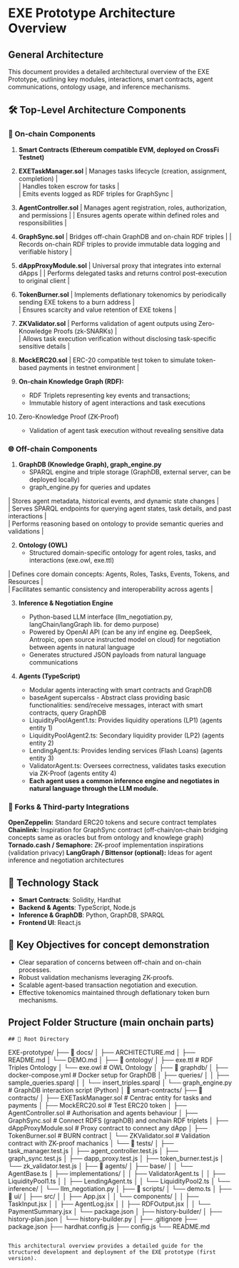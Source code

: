 # EXE Prototype Architecture Overview

## General Architecture

This document provides a detailed architectural overview of the EXE Prototype, outlining key modules, interactions, smart contracts, agent communications, ontology usage, and inference mechanisms.

## 🛠 Top-Level Architecture Components

### 🔗 On-chain Components

1. **Smart Contracts (Ethereum compatible EVM, deployed on CrossFi Testnet)**

2. **EXETaskManager.sol** 
| Manages tasks lifecycle (creation, assignment, completion) |   
| Handles token escrow for tasks |   
| Emits events logged as RDF triples for GraphSync |   

3. **AgentController.sol**
| Manages agent registration, roles, authorization, and permissions |
| Ensures agents operate within defined roles and responsibilities |  

4. **GraphSync.sol**
| Bridges off-chain GraphDB and on-chain RDF triples |
| Records on-chain RDF triples to provide immutable data logging and verifiable history |

5. **dAppProxyModule.sol**
| Universal proxy that integrates into external dApps |
| Performs delegated tasks and returns control post-execution to original client |

6. **TokenBurner.sol**
| Implements deflationary tokenomics by periodically sending EXE tokens to a burn address |  
| Ensures scarcity and value retention of EXE tokens |  

7. **ZKValidator.sol**
| Performs validation of agent outputs using Zero-Knowledge Proofs (zk-SNARKs) |  
| Allows task execution verification without disclosing task-specific sensitive details |  

8. **MockERC20.sol**
| ERC-20 compatible test token to simulate token-based payments in testnet environment |  

9. **On-chain Knowledge Graph (RDF):**
    - RDF Triplets representing key events and transactions;
    - Immutable history of agent interactions and task executions

10. Zero-Knowledge Proof (ZK-Proof)
    - Validation of agent task execution without revealing sensitive data  


### 🌐 Off-chain Components

1. **GraphDB (Knowledge Graph), graph_engine.py**
    - SPARQL engine and triple storage (GraphDB, external server, can be deployed locally)
    - graph_engine.py for queries and updates

| Stores agent metadata, historical events, and dynamic state changes |  
| Serves SPARQL endpoints for querying agent states, task details, and past interactions |  
| Performs reasoning based on ontology to provide semantic queries and validations |  

2. **Ontology (OWL)**
    - Structured domain-specific ontology for agent roles, tasks, and interactions (exe.owl, exe.ttl)

| Defines core domain concepts: Agents, Roles, Tasks, Events, Tokens, and Resources |  
| Facilitates semantic consistency and interoperability across agents |  

3. **Inference & Negotiation Engine**
    - Python-based LLM interface (llm_negotiation.py, langChain/langGraph lib. for demo purpose)
    - Powered by OpenAI API (can be any inf engine eg. DeepSeek, Antropic, open source instructed model on cloud) for negotiation between agents in natural language
    - Generates structured JSON payloads from natural language communications

4. **Agents (TypeScript)**
    - Modular agents interacting with smart contracts and GraphDB
    - baseAgent supercalss - Abstract class providing basic functionalities: send/receive messages, interact with smart contracts, query GraphDB  
    - LiquidityPoolAgent1.ts: Provides liquidity operations (LP1) (agents entity 1)
    - LiquidityPoolAgent2.ts: Secondary liquidity provider (LP2) (agents entity 2)
    - LendingAgent.ts: Provides lending services (Flash Loans) (agents entity 3)
    - ValidatorAgent.ts: Oversees correctness, validates tasks execution via ZK-Proof (agents entity 4)
    - **Each agent uses a common inference engine and negotiates in natural language through the LLM module.**


### 🔧 Forks & Third-party Integrations
**OpenZeppelin:** Standard ERC20 tokens and secure contract templates
**Chainlink:** Inspiration for GraphSync contract (off-chain/on-chain bridging concepts same as oracles but from ontology and knowlege graph)
**Tornado.cash / Semaphore:** ZK-proof implementation inspirations (validation privacy)
**LangGraph / Bittensor (optional):** Ideas for agent inference and negotiation architectures



## 🔧 Technology Stack

- **Smart Contracts**: Solidity, Hardhat
- **Backend & Agents**: TypeScript, Node.js
- **Inference & GraphDB**: Python, GraphDB, SPARQL
- **Frontend UI**: React.js



## 🚩 Key Objectives for concept demonstration

- Clear separation of concerns between off-chain and on-chain processes.
- Robust validation mechanisms leveraging ZK-proofs.
- Scalable agent-based transaction negotiation and execution.
- Effective tokenomics maintained through deflationary token burn mechanisms.



## Project Folder Structure (main onchain parts)

```
## 📂 Root Directory
```
EXE-prototype/
├── 📂 docs/
│   ├── ARCHITECTURE.md
│   ├── README.md
│   └── DEMO.md
│
├── 📂 ontology/
│   ├── exe.ttl                         # RDF Triples Ontology
│   └── exe.owl                         # OWL Ontology
│
├── 📂 graphdb/
│   ├── docker-compose.yml               # Docker setup for GraphDB
│   ├── queries/
│   │   ├── sample_queries.sparql
│   │   └── insert_triples.sparql
│   └── graph_engine.py                  # GraphDB interaction script (Python)
│
📂 smart-contracts/
├── 📂 contracts/
│   ├── EXETaskManager.sol                # Centrac entity for tasks and payments
│   ├── MockERC20.sol                     # Test ERC20 token
│   ├── AgentController.sol               # Authorisation and agents behaviour
│   ├── GraphSync.sol                     # Connect RDFS (graphDB) and onchain RDF triplets
│   ├── dAppProxyModule.sol               # Proxy contract to connect any dApp
│   ├── TokenBurner.sol                   # BURN contract
│   └── ZKValidator.sol                   # Validation contract with ZK-proof machanics
│
└── 📂 tests/
│   ├── task_manager.test.js
│   ├── agent_controller.test.js
│   ├── graph_sync.test.js
│   ├── dapp_proxy.test.js
│   ├── token_burner.test.js
│   └── zk_validator.test.js
│
├── 📂 agents/
│   ├── base/
│   │   └── AgentBase.ts
│   ├── implementations/
│   │   ├── ValidatorAgent.ts
│   │   ├── LiquidityPool1.ts
│   │   ├── LendingAgent.ts
│   │   └── LiquidityPool2.ts
│   └── inference/
│       └── llm_negotiation.py
│
├── 📂 scripts/
│   └── demo.ts
│
├── 📂 ui/
│   ├── src/
│   │   ├── App.jsx
│   │   └── components/
│   │       ├── TaskInput.jsx
│   │       ├── AgentLog.jsx
│   │       ├── RDFOutput.jsx
│   │       └── PaymentSummary.jsx
│   └── package.json
│
├── history-builder/
│   ├── history-plan.json
│   └── history-builder.py
│
├── .gitignore
├── package.json
├── hardhat.config.js
├── config.js
└── README.md
```

This architectural overview provides a detailed guide for the structured development and deployment of the EXE prototype (first version). 